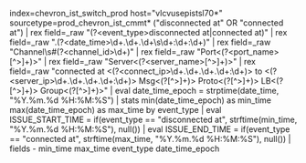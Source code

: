 index=chevron_ist_switch_prod host="vlcvusepistsl70*" sourcetype=prod_chevron_ist_cmmt* ("disconnected at" OR "connected at")
| rex field=_raw "(?<event_type>disconnected at|connected at)" 
| rex field=_raw ".(?<date_time>\d+\.\d+\.\d+\s\d+:\d+:\d+)"
| rex field=_raw "Channel\s#(?<channel_id>\d+)" 
| rex field=_raw "Port\<(?<port_name>[^>]+)\>" 
| rex field=_raw "Server\<(?<server_name>[^>]+)\>"
| rex field=_raw "connected at \<(?<connect_ip>\d+\.\d+\.\d+\.\d+:\d+)\> to \<(?<server_ip>\d+\.\d+\.\d+\.\d+:\d+)\> Msg\<(?<message>[^>]+)\> Proto\<(?<protocol>[^>]+)\> LB\<(?<lb>[^>]+)\> Group\<(?<group>[^>]+)\>"
| eval date_time_epoch = strptime(date_time, "%Y.%m.%d %H:%M:%S")
| stats min(date_time_epoch) as min_time max(date_time_epoch) as max_time by event_type
| eval ISSUE_START_TIME = if(event_type == "disconnected at", strftime(min_time, "%Y.%m.%d %H:%M:%S"), null())
| eval ISSUE_END_TIME = if(event_type == "connected at", strftime(max_time, "%Y.%m.%d %H:%M:%S"), null())
| fields - min_time max_time event_type date_time_epoch
